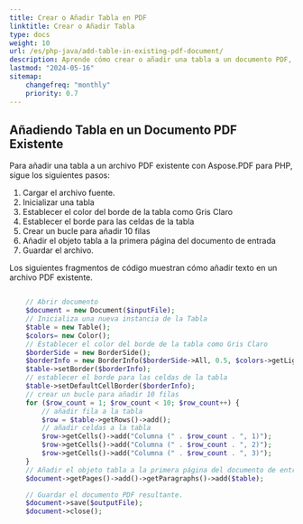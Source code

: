 ```yaml
---
title: Crear o Añadir Tabla en PDF 
linktitle: Crear o Añadir Tabla
type: docs
weight: 10
url: /es/php-java/add-table-in-existing-pdf-document/
description: Aprende cómo crear o añadir una tabla a un documento PDF, aplicando estilo a las celdas, dividiendo la tabla en páginas y personalizando las filas y columnas, etc.
lastmod: "2024-05-16"
sitemap:
    changefreq: "monthly"
    priority: 0.7
---
```


## Añadiendo Tabla en un Documento PDF Existente

Para añadir una tabla a un archivo PDF existente con Aspose.PDF para PHP, sigue los siguientes pasos:

1. Cargar el archivo fuente.
1. Inicializar una tabla
1. Establecer el color del borde de la tabla como Gris Claro
1. Establecer el borde para las celdas de la tabla
1. Crear un bucle para añadir 10 filas
1. Añadir el objeto tabla a la primera página del documento de entrada
1. Guardar el archivo.

Los siguientes fragmentos de código muestran cómo añadir texto en un archivo PDF existente.

```php

    // Abrir documento
    $document = new Document($inputFile);        
    // Inicializa una nueva instancia de la Tabla
    $table = new Table();
    $colors= new Color();
    // Establecer el color del borde de la tabla como Gris Claro
    $borderSide = new BorderSide();
    $borderInfo = new BorderInfo($borderSide->All, 0.5, $colors->getLightGray());
    $table->setBorder($borderInfo);
    // establecer el borde para las celdas de la tabla
    $table->setDefaultCellBorder($borderInfo);
    // crear un bucle para añadir 10 filas
    for ($row_count = 1; $row_count < 10; $row_count++) {
        // añadir fila a la tabla
        $row = $table->getRows()->add();
        // añadir celdas a la tabla
        $row->getCells()->add("Columna (" . $row_count . ", 1)");
        $row->getCells()->add("Columna (" . $row_count . ", 2)");
        $row->getCells()->add("Columna (" . $row_count . ", 3)");
    }
    // Añadir el objeto tabla a la primera página del documento de entrada
    $document->getPages()->add()->getParagraphs()->add($table);

    // Guardar el documento PDF resultante.    
    $document->save($outputFile);
    $document->close();
```